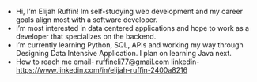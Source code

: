 - Hi, I’m Elijah Ruffin! Im self-studying web development and my career goals align most with a software developer.
- I’m most interested in data centered applications and hope to work as a developer that specializes on the backend.
- I’m currently learning Python, SQL, APIs and working my way through Designing Data Intensive Application. I plan on learning Java next.
- How to reach me email- ruffineli77@gmail.com linkedin- https://www.linkedin.com/in/elijah-ruffin-2400a8216

<!---
ruffineli77/ruffineli77 is a ✨ special ✨ repository because its `README.md` (this file) appears on your GitHub profile.
You can click the Preview link to take a look at your changes.
--->
